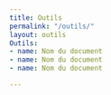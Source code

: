 ```yaml
---
title: Outils
permalink: "/outils/"
layout: outils
Outils:
- name: Nom du document
- name: Nom du document
- name: Nom du document

---
```

